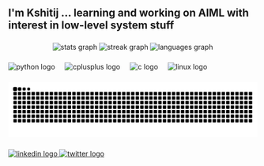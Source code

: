 <h2 align="left">I'm Kshitij ... learning and working on AIML with interest in low-level system stuff</h2>

###

<div align="center">
  <img src="https://github-readme-stats.vercel.app/api?username=kshitij-sorted&hide_title=false&hide_rank=false&show_icons=true&include_all_commits=true&count_private=true&disable_animations=false&theme=dark&locale=en&hide_border=false" height="150" alt="stats graph"  />
  <img src="https://streak-stats.demolab.com?user=kshitij-sorted&locale=en&mode=daily&theme=dark&hide_border=false&border_radius=5&date_format=M%20j%5B,%20Y%5D" height="150" alt="streak graph"  />
  <img src="https://github-readme-stats.vercel.app/api/top-langs?username=kshitij-sorted&locale=en&hide_title=false&layout=compact&card_width=320&langs_count=5&theme=dark&hide_border=false" height="150" alt="languages graph"  />
</div>

###

<div align="left">
  <img src="https://skillicons.dev/icons?i=py" height="30" alt="python logo"  />
  <img width="12" />
  <img src="https://skillicons.dev/icons?i=cpp" height="30" alt="cplusplus logo"  />
  <img width="12" />
  <img src="https://skillicons.dev/icons?i=c" height="30" alt="c logo"  />
  <img width="12" />
  <img src="https://skillicons.dev/icons?i=linux" height="30" alt="linux logo"  />
</div>

###

<picture>
  <source media="(prefers-color-scheme: dark)" srcset="https://raw.githubusercontent.com/kshitij-sorted/kshitij-sorted/output/github-snake-dark.svg" />
  <source media="(prefers-color-scheme: light)" srcset="https://raw.githubusercontent.com/kshitij-sorted/kshitij-sorted/output/github-snake.svg" />
  <img alt="github-snake" src="https://raw.githubusercontent.com/kshitij-sorted/kshitij-sorted/output/github-snake.svg" />
</picture>

###

<div align="left">
  <a href="www.linkedin.com/in/er-kshitij" target="_blank">
    <img src="https://img.shields.io/static/v1?message=LinkedIn&logo=linkedin&label=er-kshitij&color=0077B5&logoColor=white&labelColor=&style=for-the-badge" height="35" alt="linkedin logo"  />
  </a>
  <a href="https://x.com/kshitij_sorted" target="_blank">
    <img src="https://img.shields.io/static/v1?message=Twitter&logo=twitter&label=kshitij_sorted&color=1DA1F2&logoColor=white&labelColor=&style=for-the-badge" height="35" alt="twitter logo"  />
  </a>
</div>

###
